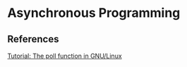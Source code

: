 # Asynchronous Programming




## References

[Tutorial: The poll function in GNU/Linux](https://www.youtube.com/watch?v=O-yMs3T0APU)
